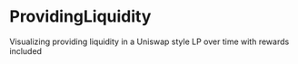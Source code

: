 # ProvidingLiquidity
Visualizing providing liquidity in a Uniswap style LP over time with rewards included
